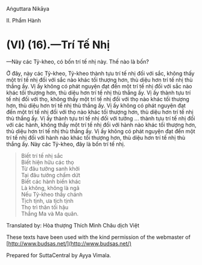  

Aṅguttara Nikāya

II. Phẩm Hành

# (VI) (16).—Trí Tế Nhị

—Này các Tỷ-kheo, có bốn trí tế nhị này. Thế nào là bốn?

Ở đây, này các Tỷ-kheo, Tỷ-kheo thành tựu trí tế nhị đối với sắc, không thấy một trí tế nhị đối với sắc nào khác tối thượng hơn, thù diệu hơn trí tế nhị thù thắng ấy. Vị ấy không có phát nguyện đạt đến một trí tế nhị đối với sắc nào khác tối thượng hơn, thù diệu hơn trí tế nhị thù thắng ấy. Vị ấy thành tựu trí tế nhị đối với thọ, không thấy một trí tế nhị đối với thọ nào khác tối thượng hơn, thù diệu hơn trí tế nhị thù thắng ấy. Vị ấy không có phát nguyện đạt đến một trí tế nhị đối với thọ nào khác tối thượng hơn, thù diệu hơn trí tế nhị thù thắng ấy. Vị ấy thành tựu trí tế nhị đối với tưởng ... thành tựu trí tế nhị đối với các hành, không thấy một trí tế nhị đối với hành nào khác tối thượng hơn, thù diệu hơn trí tế nhị thù thắng ấy. Vị ấy không có phát nguyện đạt đến một trí tế nhị đối với hành nào khác tối thượng hơn, thù diệu hơn trí tế nhị thù thắng ấy. Này các Tỷ-kheo, đây là bốn trí tế nhị.

> Biết trí tế nhị sắc  
> Biết hiện hữu các thọ  
> Từ đâu tưởng sanh khởi  
> Tại đâu tưởng chấm dứt  
> Biết các hành biến khác  
> Là không, không là ngã  
> Nếu Tỷ-kheo thấy chánh  
> Tịch tịnh, ưa tịch tịnh  
> Thọ trì thân tối hậu  
> Thắng Ma và Ma quân.

Translated by: Hòa thượng Thích Minh Châu dịch Việt

These texts have been used with the kind permission of the webmaster of [http://www.budsas.net/](http://www.budsas.net/)

Prepared for SuttaCentral by Ayya Vimala.